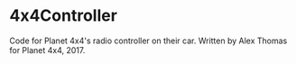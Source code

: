 # 4x4Controller
Code for Planet 4x4's radio controller on their car.
Written by Alex Thomas for Planet 4x4, 2017.
